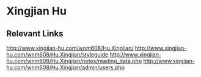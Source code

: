 # Xingjian Hu

## Relevant Links
http://www.xingjian-hu.com/wnm608/Hu.Xingjian/
http://www.xingjian-hu.com/wnm608/Hu.Xingjian/styleguide
http://www.xingjian-hu.com/wnm608/Hu.Xingjian/notes/reading_data.php
http://www.xingjian-hu.com/wnm608/Hu.Xingjian/admin/users.php